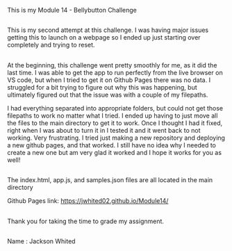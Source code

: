 This is my Module 14 - Bellybutton Challenge
##
This is my second attempt at this challenge. I was having major issues getting this to launch on a webpage so I ended up just starting over completely and trying to reset. 
##
At the beginning, this challenge went pretty smoothly for me, as it did the last time. I was able to get the app to run perfectly from the live browser on VS code, but when I tried to get it on Github Pages there was no data. I struggled for a bit trying to figure out why this was happening, but ultimately figured out that the issue was with a couple of my filepaths. 

I had everything separated into appropriate folders, but could not get those filepaths to work no matter what I tried. I ended up having to just move all the files to the main directory to get it to work. Once I thought I had it fixed, right when I was about to turn it in I tested it and it went back to not working. Very frustrating. I tried just making a new repository and deploying a new github pages, and that worked. I still have no idea why I needed to create a new one but am very glad it worked and I hope it works for you as well!  
##

The index.html, app.js, and samples.json files are all located in the main directory 

Github Pages link: https://jwhited02.github.io/Module14/
##
Thank you for taking the time to grade my assignment. 
##
Name : Jackson Whited 
